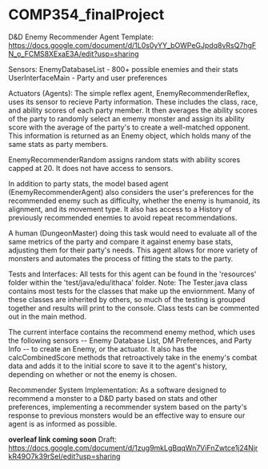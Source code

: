 # COMP354_finalProject
D&D Enemy Recommender Agent Template: https://docs.google.com/document/d/1L0s0yYY_bOWPeGJpdq8vRsQ7hgFN_o_FCMS8XExaE3A/edit?usp=sharing

Sensors: 
EnemyDatabaseList - 800+ possible enemies and their stats
UserInterfaceMain - Party and user preferences


Actuators (Agents):
The simple reflex agent, EnemyRecommenderReflex, uses its sensor to recieve Party information. These includes the class, race, and ability scores of each party member. It then averages the ability scores of the party to randomly select an ememy monster and assign its ability score with the average of the party's to create a well-matched opponent. This information is returned as an Enemy object, which holds many of the same stats as party members.

EnemyRecommenderRandom assigns random stats with ability scores capped at 20. It does not have access to sensors.

In addition to party stats, the  model based agent (EnemyRecommenderAgent) also considers the user's preferences for the recommended enemy such as difficulty, whether the enemy is humanoid, its alignment, and its movement type. It also has access to a History of previously recommended enemies to avoid repeat recommendations.

A human (DungeonMaster) doing this task would need to evaluate all of the same metrics of the party and compare it against enemy base stats, adjusting them for their party's needs. This agent allows for more variety of monsters and automates the process of fitting the stats to the party.


Tests and Interfaces:
All tests for this agent can be found in the 'resources' folder within the 'test/java/edu/ithaca' folder. 
Note: The Tester.java class contains most tests for the classes that make up the enviornment. Many of these classes are inherited by others, so much of the testing is grouped together and results will print to the console. Class tests can be commented out in the main method.

The current interface contains the recommend enemy method, which uses the following sensors -- Enemy Database List, DM Preferences, and Party Info -- to create an Enemy, or the actuator. It also has the calcCombinedScore methods that retroactively take in the enemy's combat data and adds it to the initial score to save it to the agent's history, depending on whether or not the enemy is chosen.


Recommender System Implementation:
As a software designed to recommend a monster to a D&D party based on stats and other preferences, implementing a recommender system based on the party's response to previous monsters would be an effective way to ensure our agent is as informed as possible. 

**overleaf link coming soon**
Draft: https://docs.google.com/document/d/1zug9mkLgBqqWn7ViFnZwtce1j24NjrkR49O7k39rSeI/edit?usp=sharing
